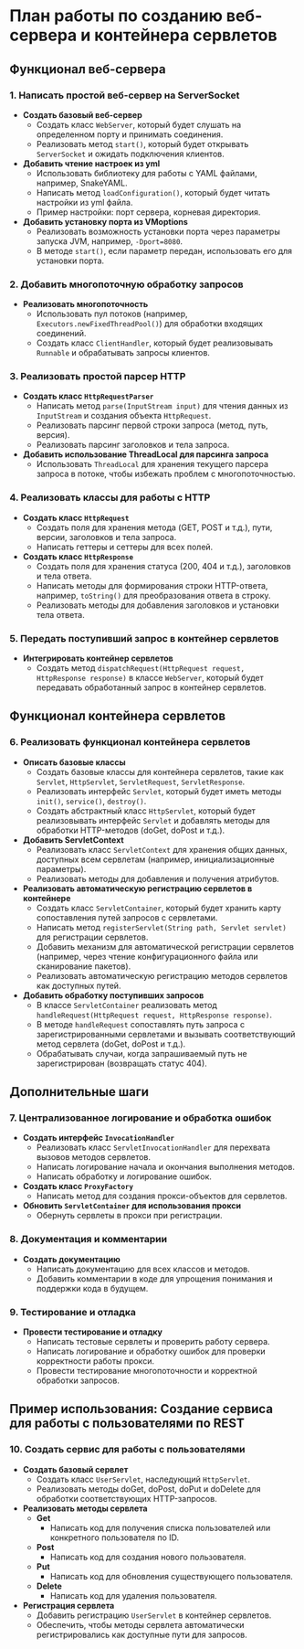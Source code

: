 # План работы по созданию веб-сервера и контейнера сервлетов

## Функционал веб-сервера

### 1. Написать простой веб-сервер на ServerSocket
- **Создать базовый веб-сервер**
  - Создать класс `WebServer`, который будет слушать на определенном порту и принимать соединения.
  - Реализовать метод `start()`, который будет открывать `ServerSocket` и ожидать подключения клиентов.
- **Добавить чтение настроек из yml**
  - Использовать библиотеку для работы с YAML файлами, например, SnakeYAML.
  - Написать метод `loadConfiguration()`, который будет читать настройки из yml файла.
  - Пример настройки: порт сервера, корневая директория.
- **Добавить установку порта из VMoptions**
  - Реализовать возможность установки порта через параметры запуска JVM, например, `-Dport=8080`.
  - В методе `start()`, если параметр передан, использовать его для установки порта.

### 2. Добавить многопоточную обработку запросов
- **Реализовать многопоточность**
  - Использовать пул потоков (например, `Executors.newFixedThreadPool()`) для обработки входящих соединений.
  - Создать класс `ClientHandler`, который будет реализовывать `Runnable` и обрабатывать запросы клиентов.

### 3. Реализовать простой парсер HTTP
- **Создать класс `HttpRequestParser`**
  - Написать метод `parse(InputStream input)` для чтения данных из `InputStream` и создания объекта `HttpRequest`.
  - Реализовать парсинг первой строки запроса (метод, путь, версия).
  - Реализовать парсинг заголовков и тела запроса.
- **Добавить использование ThreadLocal для парсинга запроса**
  - Использовать `ThreadLocal` для хранения текущего парсера запроса в потоке, чтобы избежать проблем с многопоточностью.

### 4. Реализовать классы для работы с HTTP
- **Создать класс `HttpRequest`**
  - Создать поля для хранения метода (GET, POST и т.д.), пути, версии, заголовков и тела запроса.
  - Написать геттеры и сеттеры для всех полей.
- **Создать класс `HttpResponse`**
  - Создать поля для хранения статуса (200, 404 и т.д.), заголовков и тела ответа.
  - Написать методы для формирования строки HTTP-ответа, например, `toString()` для преобразования ответа в строку.
  - Реализовать методы для добавления заголовков и установки тела ответа.

### 5. Передать поступивший запрос в контейнер сервлетов
- **Интегрировать контейнер сервлетов**
  - Создать метод `dispatchRequest(HttpRequest request, HttpResponse response)` в классе `WebServer`, который будет передавать обработанный запрос в контейнер сервлетов.

## Функционал контейнера сервлетов

### 6. Реализовать функционал контейнера сервлетов
- **Описать базовые классы**
  - Создать базовые классы для контейнера сервлетов, такие как `Servlet`, `HttpServlet`, `ServletRequest`, `ServletResponse`.
  - Реализовать интерфейс `Servlet`, который будет иметь методы `init()`, `service()`, `destroy()`.
  - Создать абстрактный класс `HttpServlet`, который будет реализовывать интерфейс `Servlet` и добавлять методы для обработки HTTP-методов (doGet, doPost и т.д.).
- **Добавить ServletContext**
  - Реализовать класс `ServletContext` для хранения общих данных, доступных всем сервлетам (например, инициализационные параметры).
  - Реализовать методы для добавления и получения атрибутов.
- **Реализовать автоматическую регистрацию сервлетов в контейнере**
  - Создать класс `ServletContainer`, который будет хранить карту сопоставления путей запросов с сервлетами.
  - Написать метод `registerServlet(String path, Servlet servlet)` для регистрации сервлетов.
  - Добавить механизм для автоматической регистрации сервлетов (например, через чтение конфигурационного файла или сканирование пакетов).
  - Реализовать автоматическую регистрацию методов сервлетов как доступных путей.
- **Добавить обработку поступивших запросов**
  - В классе `ServletContainer` реализовать метод `handleRequest(HttpRequest request, HttpResponse response)`.
  - В методе `handleRequest` сопоставлять путь запроса с зарегистрированными сервлетами и вызывать соответствующий метод сервлета (doGet, doPost и т.д.).
  - Обрабатывать случаи, когда запрашиваемый путь не зарегистрирован (возвращать статус 404).

## Дополнительные шаги

### 7. Централизованное логирование и обработка ошибок
- **Создать интерфейс `InvocationHandler`**
  - Реализовать класс `ServletInvocationHandler` для перехвата вызовов методов сервлетов.
  - Написать логирование начала и окончания выполнения методов.
  - Написать обработку и логирование ошибок.
- **Создать класс `ProxyFactory`**
  - Написать метод для создания прокси-объектов для сервлетов.
- **Обновить `ServletContainer` для использования прокси**
  - Обернуть сервлеты в прокси при регистрации.

### 8. Документация и комментарии
- **Создать документацию**
  - Написать документацию для всех классов и методов.
  - Добавить комментарии в коде для упрощения понимания и поддержки кода в будущем.

### 9. Тестирование и отладка
- **Провести тестирование и отладку**
  - Написать тестовые сервлеты и проверить работу сервера.
  - Написать логирование и обработку ошибок для проверки корректности работы прокси.
  - Провести тестирование многопоточности и корректной обработки запросов.

## Пример использования: Создание сервиса для работы с пользователями по REST

### 10. Создать сервис для работы с пользователями
- **Создать базовый сервлет**
  - Создать класс `UserServlet`, наследующий `HttpServlet`.
  - Реализовать методы doGet, doPost, doPut и doDelete для обработки соответствующих HTTP-запросов.
- **Реализовать методы сервлета**
  - **Get**
    - Написать код для получения списка пользователей или конкретного пользователя по ID.
  - **Post**
    - Написать код для создания нового пользователя.
  - **Put**
    - Написать код для обновления существующего пользователя.
  - **Delete**
    - Написать код для удаления пользователя.
- **Регистрация сервлета**
  - Добавить регистрацию `UserServlet` в контейнер сервлетов.
  - Обеспечить, чтобы методы сервлета автоматически регистрировались как доступные пути для запросов.

        